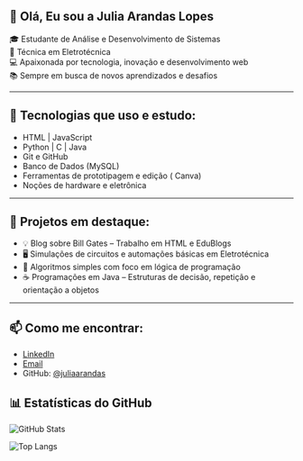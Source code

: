 ## 👋 Olá, Eu sou a Julia Arandas Lopes 

🎓 Estudante de Análise e Desenvolvimento de Sistemas  
🔌 Técnica em Eletrotécnica  
💻 Apaixonada por tecnologia, inovação e desenvolvimento web  
📚 Sempre em busca de novos aprendizados e desafios  

---

## 🚀 Tecnologias que uso e estudo:

- HTML | JavaScript  
- Python | C | Java 
- Git e GitHub  
- Banco de Dados (MySQL)  
- Ferramentas de prototipagem e edição ( Canva)  
- Noções de hardware e eletrônica 

---

## 📂 Projetos em destaque:

- 💡 Blog sobre Bill Gates – Trabalho em HTML e EduBlogs  
- 🖥️ Simulações de circuitos e automações básicas em Eletrotécnica  
- 🔢 Algoritmos simples com foco em lógica de programação  
- ☕ Programações em Java – Estruturas de decisão, repetição e orientação a objetos  

---

## 📫 Como me encontrar:

- [LinkedIn]([in/juliaarandass](https://www.linkedin.com/in/julia-arandas-79881434b?utm_source=share&utm_campaign=share_via&utm_content=profile&utm_medium=ios_app))  
- [Email](juliaarandas08@gmail.com)  
- GitHub: [@juliaarandas](https://github.com/juliaarandas)

## 📊 Estatísticas do GitHub

![GitHub Stats](https://github-readme-stats.vercel.app/api?username=juliaarandas&show_icons=true&theme=radical)

![Top Langs](https://github-readme-stats.vercel.app/api/top-langs/?username=juliaarandas&layout=compact&theme=radical)
